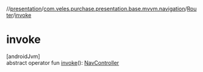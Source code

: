 //[presentation](../../../index.md)/[com.veles.purchase.presentation.base.mvvm.navigation](../index.md)/[Router](index.md)/[invoke](invoke.md)

# invoke

[androidJvm]\
abstract operator fun [invoke](invoke.md)(): [NavController](https://developer.android.com/reference/kotlin/androidx/navigation/NavController.html)

